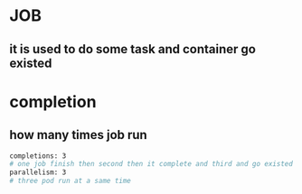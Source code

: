 # JOB
## it is used to do some task and container go existed
# completion
## how many times job run
```bash
completions: 3
# one job finish then second then it complete and third and go existed
parallelism: 3
# three pod run at a same time

```

